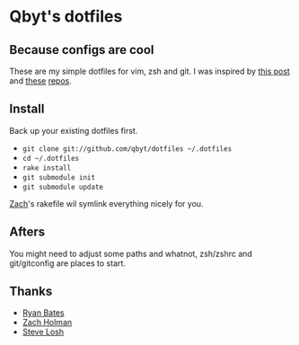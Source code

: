 # Qbyt's dotfiles

## Because configs are cool

These are my simple dotfiles for vim, zsh and git. I was inspired
by [this post](http://zachholman.com/2010/08/dotfiles-are-meant-to-be-forked/)
and [these](https://github.com/holman/dotfiles/) [repos](https://github.com/ryanb/dotfiles).

## Install

Back up your existing dotfiles first.

- `git clone git://github.com/qbyt/dotfiles ~/.dotfiles`
- `cd ~/.dotfiles`
- `rake install`
- `git submodule init`
- `git submodule update`

[Zach](http://github.com/holman/)'s rakefile wil symlink everything nicely for you.

## Afters

You might need to adjust some paths and whatnot, zsh/zshrc and git/gitconfig
are places to start. 

## Thanks

- [Ryan Bates](http://github.com/ryanb)
- [Zach Holman](http://github.com/holman/)
- [Steve Losh](http://github.com/sjl)
